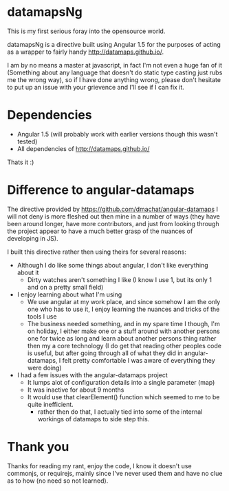 # datamapsNg
This is my first serious foray into the opensource world.

datamapsNg is a directive built using Angular 1.5 for the purposes of acting as a wrapper to fairly handy http://datamaps.github.io/.

I am by no means a master at javascript, in fact I'm not even a huge fan of it (Something about any language that doesn't do static type casting just rubs me the wrong way), so if I have done anything wrong, please don't hesitate to put up an issue with your grievence and I'll see if I can fix it.

# Dependencies
* Angular 1.5 (will probably work with earlier versions though this wasn't tested)
* All dependencies of http://datamaps.github.io/
 
Thats it :)

# Difference to angular-datamaps

The directive provided by https://github.com/dmachat/angular-datamaps I will not deny is more fleshed out then mine in a number of ways (they have been around longer, have more contributors, and just from looking through the project appear to have a much better grasp of the nuances of developing in JS).

I built this directive rather then using theirs for several reasons:

* Although I do like some things about angular, I don't like everything about it
  * Dirty watches aren't something I like (I know I use 1, but its only 1 and on a pretty small field)
* I enjoy learning about what I'm using
  * We use angular at my work place, and since somehow I am the only one who has to use it, I enjoy learning the nuances and tricks of the tools I use
  * The business needed something, and in my spare time I though, I'm on holiday, I either make one or a stuff around with another persons one for twice as long and learn about another persons thing rather then my a core technology (I do get that reading other peoples code is useful, but after going through all of what they did in angular-datamaps, I felt pretty comfortable I was aware of everything they were doing)
* I had a few issues with the angular-datamaps project
  * It lumps alot of configuration details into a single parameter (map)
  * It was inactive for about 9 months 
  * It would use that clearElement() function which seemed to me to be quite inefficient.
    * rather then do that, I actually tied into some of the internal workings of datamaps to side step this.

# Thank you

Thanks for reading my rant, enjoy the code, I know it doesn't use commonjs, or requirejs, mainly since I've never used them and have no clue as to how (no need so not learned).



